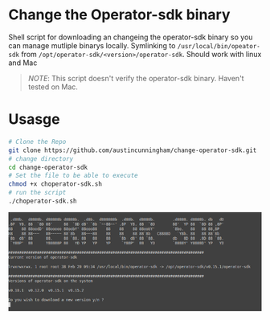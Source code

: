 # Change the Operator-sdk binary

Shell script for downloading an changeing the operator-sdk binary so you can manage mutliple binarys locally.  Symlinking to `/usr/local/bin/opeator-sdk` from `/opt/operator-sdk/<version>/operator-sdk`. Should work with linux and Mac

> *NOTE*: This script doesn't verify the operator-sdk binary. Haven't tested on Mac.

# Usasge

```sh
# Clone the Repo
git clone https://github.com/austincunningham/change-operator-sdk.git
# change directory 
cd change-operator-sdk
# Set the file to be able to execute
chmod +x choperator-sdk.sh 
# run the script
./choperator-sdk.sh
```
![](screenshot.png)

